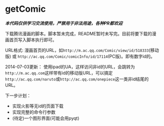 getComic
========

***本代码仅供学习交流使用，严禁用于非法用途，各种PR都欢迎***

下载腾讯漫画的脚本。脚本暂未完成，README暂时未写完。目前将要下载的漫画首页写入脚本执行即可。

URL格式: 漫画首页的URL，如``http://m.ac.qq.com/Comic/view/id/518333``(移动版) 或 ``http://ac.qq.com/Comic/comicInfo/id/17114``(PC版)。即有数字id的。

2014-07-03更新： 使用ipad的UA，这样访问非id的URL，会跳转为``http://m.ac.qq.com``这样带有id的移动版URL，可以搞定``http://ac.qq.com/naruto``或``http://ac.qq.com/onepiece``这一类非id结尾的URL。

下一步计划：

* 实现火影等无id的页面下载
* 实现完整的命令行参数
* (待定)一个图形界面(可能会用pyqt)
